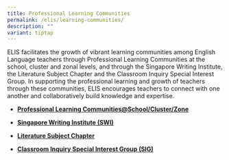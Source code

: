 ```yaml
---
title: Professional Learning Communities
permalink: /elis/learning-communities/
description: ""
variant: tiptap
---
```

<p>ELIS facilitates the growth of vibrant learning communities among English
Language teachers through Professional Learning Communities at the school,
cluster and zonal levels, and through the Singapore Writing Institute,
the Literature Subject Chapter and the Classroom Inquiry Special Interest
Group. In supporting the professional learning and growth of teachers through
these communities, ELIS encourages teachers to connect with one another
and collaboratively build knowledge and expertise.</p>
<ul data-tight="true" class="tight">
<li>
<p><strong><a href="https://elis.moe.edu.sg/professional-learning-communities-school-cluster-and-zone/" rel="noopener noreferrer nofollow" target="_blank">Professional Learning Communities@School/Cluster/Zone</a></strong>
</p>
</li>
<li>
<p><strong><a href="https://elis.moe.edu.sg/elis/learning-communities/swi-alumni/" rel="noopener noreferrer nofollow" target="_blank"><u>Singapore Writing Institute (SWI)</u></a></strong>
</p>
</li>
<li>
<p><strong><a href="https://elis.moe.edu.sg/literature-subject-chapter/" rel="noopener noreferrer nofollow" target="_blank">Literature Subject Chapter</a></strong>
</p>
</li>
<li>
<p><strong><a href="https://elis.moe.edu.sg/elis/learning-communities/special-interest-group/" rel="noopener noreferrer nofollow" target="_blank"><u>Classroom Inquiry Special Interest Group (SIG)</u></a></strong>
</p>
<p></p>
</li>
</ul>
<p></p>